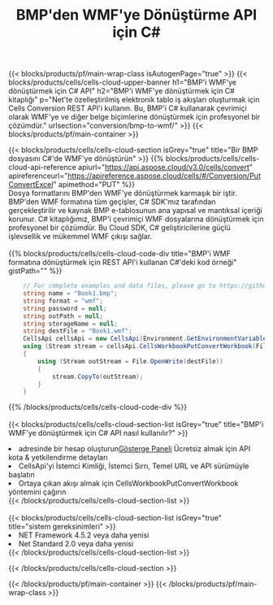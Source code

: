 ﻿---
title:  BMP'den WMF'ye Dönüştürme API için C#
description:  BMP biçim dosyasını WMF biçim dosyasına dönüştürmek için C# için Aspose.Cells Cloud SDK'yı kullanma.
url: /tr/net/conversion/bmp-to-wmf/
---
{{< blocks/products/pf/main-wrap-class isAutogenPage="true" >}}
{{< blocks/products/cells/cells-cloud-upper-banner h1="BMP\'i WMF\'ye dönüştürmek için C# API" h2="BMP\'i WMF\'ye dönüştürmek için C# kitaplığı" p="Net\'te özelleştirilmiş elektronik tablo iş akışları oluşturmak için Cells Conversion REST API\'i kullanın. Bu, BMP\'i C# kullanarak çevrimiçi olarak WMF\'ye ve diğer belge biçimlerine dönüştürmek için profesyonel bir çözümdür." urlsection="conversion/bmp-to-wmf/" >}}
{{< blocks/products/pf/main-container >}}

{{< blocks/products/cells/cells-cloud-section isGrey="true" title="Bir BMP dosyasını C#\'de WMF\'ye dönüştürün" >}}
{{% blocks/products/cells/cells-cloud-api-reference apiurl="https://api.aspose.cloud/v3.0/cells/convert" apireferenceurl="https://apireference.aspose.cloud/cells/#/Conversion/PutConvertExcel" apimethod="PUT" %}}
<br/>
Dosya formatlarını BMP'den WMF'ye dönüştürmek karmaşık bir iştir. BMP'den WMF formatına tüm geçişler, C# SDK'mız tarafından gerçekleştirilir ve kaynak BMP e-tablosunun ana yapısal ve mantıksal içeriği korunur. C# kitaplığımız, BMP'i çevrimiçi WMF dosyalarına dönüştürmek için profesyonel bir çözümdür. Bu Cloud SDK, C# geliştiricilerine güçlü işlevsellik ve mükemmel WMF çıkışı sağlar.
<br/>
<br/>
{{% blocks/products/cells/cells-cloud-code-div title="BMP\'i WMF formatına dönüştürmek için REST API\'i kullanan C#\'deki kod örneği" gistPath="" %}}
 
```cs
    // For complete examples and data files, please go to https://github.com/aspose-cells-cloud/aspose-cells-cloud-dotnet/
    string name = "Book1.bmp";
    string format = "wmf";
    string password = null;
    string outPath = null;
    string storageName = null;
    string destFile = "Book1.wmf";
    CellsApi cellsApi = new CellsApi(Environment.GetEnvironmentVariable("ProductClientId"), Environment.GetEnvironmentVariable("ProductClientSecret"));
    using (Stream stream = cellsApi.CellsWorkbookPutConvertWorkbook(File.OpenRead(name), format, password, outPath, storageName))
    {
        using (Stream outStream = File.OpenWrite(destFile))
        {
            stream.CopyTo(outStream);
        }
    }
```
 
{{% /blocks/products/cells/cells-cloud-code-div %}}
<br/>
<br/>
{{< blocks/products/cells/cells-cloud-section-list isGrey="true" title="BMP\'i WMF\'ye dönüştürmek için C# API nasıl kullanılır?" >}}
<li> adresinde bir hesap oluşturun<a href="https://dashboard.aspose.cloud/">Gösterge Paneli</a> Ücretsiz almak için API kota & yetkilendirme detayları</li>
<li>CellsApi'yi İstemci Kimliği, İstemci Sırrı, Temel URL ve API sürümüyle başlatın</li>
<li>Ortaya çıkan akışı almak için CellsWorkbookPutConvertWorkbook yöntemini çağırın</li>
{{< /blocks/products/cells/cells-cloud-section-list >}}
<br/>
<br/>
{{< blocks/products/cells/cells-cloud-section-list isGrey="true" title="sistem gereksinimleri" >}}
<li>NET Framework 4.5.2 veya daha yenisi</li>
<li>Net Standard 2.0 veya daha yenisi</li>
{{< /blocks/products/cells/cells-cloud-section-list >}}

{{< /blocks/products/cells/cells-cloud-section >}}

{{< /blocks/products/pf/main-container >}}
{{< /blocks/products/pf/main-wrap-class >}}
